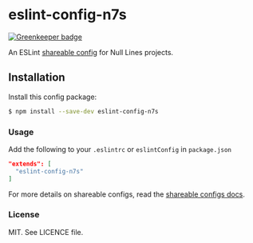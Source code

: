 # eslint-config-n7s

[![Greenkeeper badge](https://badges.greenkeeper.io/nulllines/eslint-config-n7s.svg)](https://greenkeeper.io/)

An ESLint [shareable config][shareable] for Null Lines projects.

## Installation

Install this config package:

```bash
$ npm install --save-dev eslint-config-n7s
```

### Usage

Add the following to your `.eslintrc` or `eslintConfig` in `package.json`

```json
"extends": [
  "eslint-config-n7s"
]
```

For more details on shareable configs, read the [shareable configs docs][shareable].

[shareable]: http://eslint.org/docs/developer-guide/shareable-configs

### License

MIT. See LICENCE file.